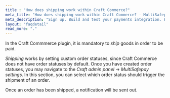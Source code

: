 ```yaml
---
title : "How does shipping work within Craft Commerce?"
meta_title: "How does shipping work within Craft Commerce? - MultiSafepay Docs"
meta_description: "Sign up. Build and test your payments integration. Explore our products and services. Use our API Reference, SDKs, and wrappers. Get support."
layout: "faqdetail"
read_more: "."
---
```


In the Craft Commmerce plugin, it is mandatory to _ship_ goods in order to be paid. 

_Shipping_ works by setting custom order statuses, since Craft Commerce does not have order statuses by default. Once you have created order statuses, you may navigate to the _Craft admin panel_ -> _MultiSafepay settings_. In this section, you can select which order status should trigger the shipment of an order.

Once an order has been shipped, a notification will be sent out.